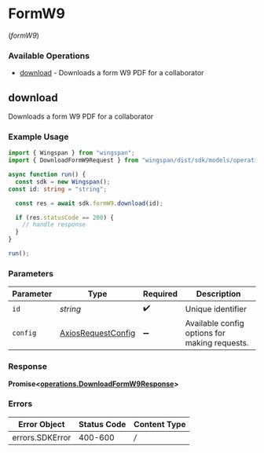 # FormW9
(*formW9*)

### Available Operations

* [download](#download) - Downloads a form W9 PDF for a collaborator

## download

Downloads a form W9 PDF for a collaborator

### Example Usage

```typescript
import { Wingspan } from "wingspan";
import { DownloadFormW9Request } from "wingspan/dist/sdk/models/operations";

async function run() {
  const sdk = new Wingspan();
const id: string = "string";

  const res = await sdk.formW9.download(id);

  if (res.statusCode == 200) {
    // handle response
  }
}

run();
```

### Parameters

| Parameter                                                    | Type                                                         | Required                                                     | Description                                                  |
| ------------------------------------------------------------ | ------------------------------------------------------------ | ------------------------------------------------------------ | ------------------------------------------------------------ |
| `id`                                                         | *string*                                                     | :heavy_check_mark:                                           | Unique identifier                                            |
| `config`                                                     | [AxiosRequestConfig](https://axios-http.com/docs/req_config) | :heavy_minus_sign:                                           | Available config options for making requests.                |


### Response

**Promise<[operations.DownloadFormW9Response](../../sdk/models/operations/downloadformw9response.md)>**
### Errors

| Error Object    | Status Code     | Content Type    |
| --------------- | --------------- | --------------- |
| errors.SDKError | 400-600         | */*             |
